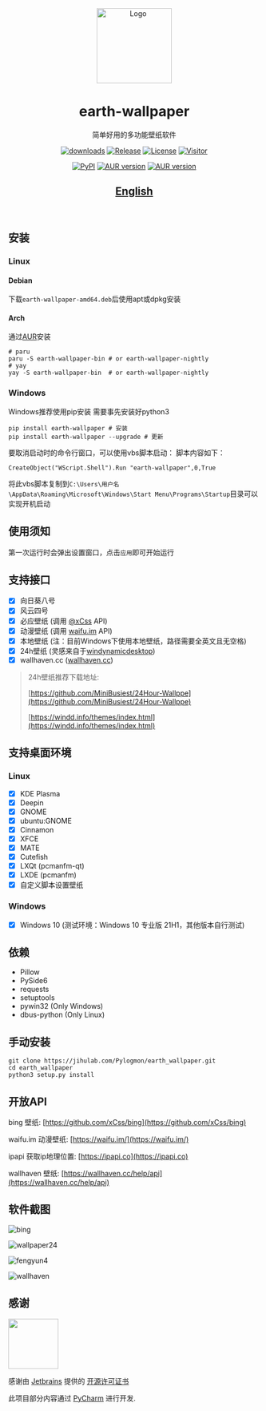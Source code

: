 <div align="center">
   <img width="150" height="150" src="https://jihulab.com/Pylogmon/earth_wallpaper/-/raw/main/assets/earth-wallpaper.png" alt="Logo">
   <br/>
  <h1 align="center"><b>earth-wallpaper</b></h1>
  简单好用的多功能壁纸软件
  <br/>
</div>

<div align="center">

[![downloads](https://img.shields.io/github/downloads/Pylogmon/earth_wallpaper/total)](https://github.com/Pylogmon/earth_wallpaper/releases)
[![Release](https://img.shields.io/github/v/release/Pylogmon/earth_wallpaper)](https://github.com/Pylogmon/earth_wallpaper/releases)
[![License](https://img.shields.io/github/license/Pylogmon/earth_wallpaper)](https://github.com/Pylogmon/earth_wallpaper/blob/main/LICENSE)
[![Visitor](https://visitor-badge.glitch.me/badge?page_id=Pylogmon.earth_wallpaper)](https://github.com/Pylogmon/earth_wallpaper)

[![PyPI](https://img.shields.io/pypi/v/earth-wallpaper?logo=python)](https://pypi.org/project/earth-wallpaper/)
[![AUR version](https://img.shields.io/aur/version/earth-wallpaper-bin?label=earth-wallpaper-bin&logo=archlinux)](https://aur.archlinux.org/packages/earth-wallpaper-bin)
[![AUR version](https://img.shields.io/aur/version/earth-wallpaper-nightly?label=earth-wallpaper-nightly&logo=archlinux)](https://aur.archlinux.org/packages/earth-wallpaper-nightly)
## [English](https://github.com/Pylogmon/earth_wallpaper/blob/main/docs/README.md)
</div>
<br/>

## 安装

### Linux

#### Debian

下载`earth-wallpaper-amd64.deb`后使用apt或dpkg安装

#### Arch

通过[AUR](https://aur.archlinux.org/packages?O=0&K=earth-wallpaper-)安装

```shell
# paru
paru -S earth-wallpaper-bin # or earth-wallpaper-nightly
# yay
yay -S earth-wallpaper-bin  # or earth-wallpaper-nightly
```

### Windows

Windows推荐使用pip安装
需要事先安装好python3

```shell
pip install earth-wallpaper # 安装
pip install earth-wallpaper --upgrade # 更新
```

要取消启动时的命令行窗口，可以使用vbs脚本启动：
脚本内容如下：
```vbs
CreateObject("WScript.Shell").Run "earth-wallpaper",0,True
```

将此vbs脚本复制到`C:\Users\用户名\AppData\Roaming\Microsoft\Windows\Start Menu\Programs\Startup`目录可以实现开机启动
## 使用须知

第一次运行时会弹出设置窗口，点击```应用```即可开始运行

## 支持接口

- [x] 向日葵八号
- [x] 风云四号
- [x] 必应壁纸 (调用 [@xCss](https://github.com/xCss/bing) API)
- [x] 动漫壁纸 (调用 [waifu.im](https://waifu.im/) API)
- [x] 本地壁纸 (注：目前Windows下使用本地壁纸，路径需要全英文且无空格)
- [x] 24h壁纸 (灵感来自于[windynamicdesktop](https://github.com/t1m0thyj/windynamicdesktop))
- [x] wallhaven.cc ([wallhaven.cc](https://wallhaven.cc))

> 24h壁纸推荐下载地址:
>
> [https://github.com/MiniBusiest/24Hour-Wallppe](https://github.com/MiniBusiest/24Hour-Wallppe)
>
> [https://windd.info/themes/index.html](https://windd.info/themes/index.html)

## 支持桌面环境

### Linux

- [x] KDE Plasma
- [x] Deepin
- [x] GNOME
- [x] ubuntu:GNOME
- [x] Cinnamon
- [x] XFCE
- [x] MATE
- [x] Cutefish
- [x] LXQt (pcmanfm-qt)
- [x] LXDE (pcmanfm)
- [x] 自定义脚本设置壁纸

### Windows

- [x] Windows 10 (测试环境：Windows 10 专业版 21H1，其他版本自行测试)

## 依赖

- Pillow
- PySide6
- requests
- setuptools
- pywin32 (Only Windows)
- dbus-python (Only Linux)

## 手动安装

```shell
git clone https://jihulab.com/Pylogmon/earth_wallpaper.git
cd earth_wallpaper
python3 setup.py install
```

## 开放API

bing 壁纸: [https://github.com/xCss/bing](https://github.com/xCss/bing)

waifu.im 动漫壁纸: [https://waifu.im/](https://waifu.im/)

ipapi 获取ip地理位置: [https://ipapi.co](https://ipapi.co)

wallhaven 壁纸: [https://wallhaven.cc/help/api](https://wallhaven.cc/help/api)

## 软件截图

![bing](https://jihulab.com/Pylogmon/earth_wallpaper/-/raw/main/assets/bing.png)

![wallpaper24](https://jihulab.com/Pylogmon/earth_wallpaper/-/raw/main/assets/wallpaper24.png)

![fengyun4](https://jihulab.com/Pylogmon/earth_wallpaper/-/raw/main/assets/fengyun4.png)

![wallhaven](https://jihulab.com/Pylogmon/earth_wallpaper/-/raw/main/assets/wallhaven.png)

## 感谢

<img src="https://www.jetbrains.com/shop/static/images/jetbrains-logo-inv.svg" height="100">

感谢由 [Jetbrains](https://www.jetbrains.com) 提供的 [开源许可证书](https://www.jetbrains.com/community/opensource/) 

此项目部分内容通过 [PyCharm](https://www.jetbrains.com/pycharm/) 进行开发.
